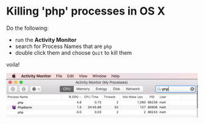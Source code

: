 

# Killing 'php' processes in OS X

Do the following:

- run the **Activity Monitor**
- search for Process Names that are `php`
- double click them and choose `Quit` to kill them

voila!


![Mac running `php` process.](./03_figures/appendices/1_php_process.png)